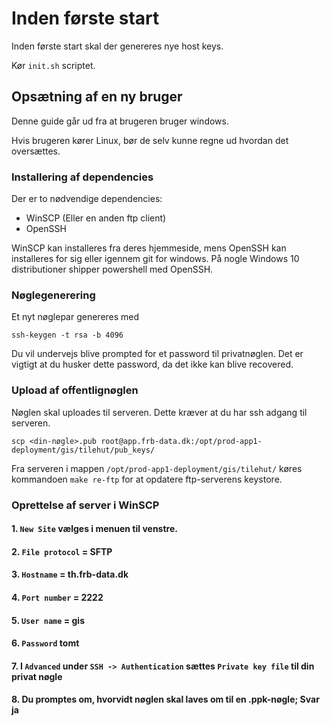 # Inden første start

Inden første start skal der genereres nye host keys.

Kør `init.sh` scriptet.

## Opsætning af en ny bruger

Denne guide går ud fra at brugeren bruger windows.

Hvis brugeren kører Linux, bør de selv kunne regne ud hvordan det oversættes.

### Installering af dependencies

Der er to nødvendige dependencies:

* WinSCP (Eller en anden ftp client)
* OpenSSH

WinSCP kan installeres fra deres hjemmeside, mens OpenSSH kan installeres for sig eller igennem git for windows. På nogle Windows 10 distributioner shipper powershell med OpenSSH.

### Nøglegenerering

Et nyt nøglepar genereres med

```shell
ssh-keygen -t rsa -b 4096
```

Du vil undervejs blive prompted for et password til privatnøglen. Det er vigtigt at du husker dette password, da det ikke kan blive recovered.

### Upload af offentlignøglen

Nøglen skal uploades til serveren. Dette kræver at du har ssh adgang til serveren.

```shell
scp <din-nøgle>.pub root@app.frb-data.dk:/opt/prod-app1-deployment/gis/tilehut/pub_keys/
```

Fra serveren i mappen `/opt/prod-app1-deployment/gis/tilehut/` køres kommandoen `make re-ftp` for at opdatere ftp-serverens keystore.

### Oprettelse af server i WinSCP

#### 1.  `New Site` vælges i menuen til venstre.

#### 2. `File protocol` = SFTP

#### 3. `Hostname` = th.frb-data.dk

#### 4. `Port number` = 2222

#### 5. `User name` = gis

#### 6. `Password` tomt

#### 7. I `Advanced` under `SSH -> Authentication` sættes `Private key file` til din privat nøgle

#### 8. Du promptes om, hvorvidt nøglen skal laves om til en .ppk-nøgle; Svar ja
